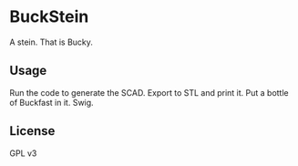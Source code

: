 # BuckStein

A stein. That is Bucky.

## Usage

Run the code to generate the SCAD. Export to STL and print it. Put a bottle of Buckfast in it. Swig.

## License

GPL v3
